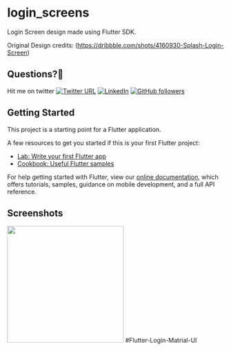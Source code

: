 # login_screens

Login Screen design made using Flutter SDK.

Original Design credits: (https://dribbble.com/shots/4160930-Splash-Login-Screen)

 
## Questions?🤔

Hit me on twitter [![Twitter URL](https://img.shields.io/twitter/url/http/shields.io.svg?style=social)](https://twitter.com/JadavRadhe?s=09)
[![LinkedIn](https://img.shields.io/badge/LinkedIn-chiragjadav-blue.svg)](https://www.linkedin.com/in/jadav-chirag-8945a2156)
[![GitHub followers](https://img.shields.io/github/followers/JadavChirag.svg?style=for-the-badge)](https://github.com/JadavChirag?tab=followers)


## Getting Started

This project is a starting point for a Flutter application.

A few resources to get you started if this is your first Flutter project:

- [Lab: Write your first Flutter app](https://flutter.io/docs/get-started/codelab)
- [Cookbook: Useful Flutter samples](https://flutter.io/docs/cookbook)

For help getting started with Flutter, view our 
[online documentation](https://flutter.io/docs), which offers tutorials, 
samples, guidance on mobile development, and a full API reference.

## Screenshots
<img src="" width="270">
#Flutter-Login-Matrial-UI
